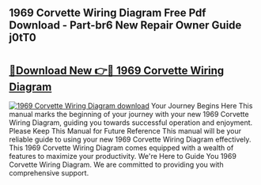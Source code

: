 ## 1969 Corvette Wiring Diagram Free Pdf Download - Part-br6 New Repair Owner Guide j0tT0

# <h2><a href="http://dfp9pj.blite.top/?on=1969+Corvette+Wiring+Diagram">🔗Download New 👉🔴 1969 Corvette Wiring Diagram</a></h2>

[![1969 Corvette Wiring Diagram download](https://i.imgur.com/lujVjoI.png)](http://dfp9pj.blite.top/?on=1969+Corvette+Wiring+Diagram)
Your Journey Begins Here This manual marks the beginning of your journey with your new 1969 Corvette Wiring Diagram, guiding you towards successful operation and enjoyment. Please Keep This Manual for Future Reference This manual will be your reliable guide to using your new 1969 Corvette Wiring Diagram effectively. This 1969 Corvette Wiring Diagram comes equipped with a wealth of features to maximize your productivity. We're Here to Guide You 1969 Corvette Wiring Diagram. We are committed to providing you with comprehensive support.

